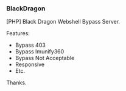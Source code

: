 ### BlackDragon
[PHP] Black Dragon Webshell Bypass Server.

Features:
- Bypass 403
- Bypass Imunify360
- Bypass Not Acceptable
- Responsive
- Etc.

Thanks.
